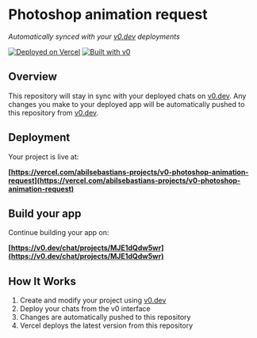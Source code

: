 # Photoshop animation request

*Automatically synced with your [v0.dev](https://v0.dev) deployments*

[![Deployed on Vercel](https://img.shields.io/badge/Deployed%20on-Vercel-black?style=for-the-badge&logo=vercel)](https://vercel.com/abilsebastians-projects/v0-photoshop-animation-request)
[![Built with v0](https://img.shields.io/badge/Built%20with-v0.dev-black?style=for-the-badge)](https://v0.dev/chat/projects/MJE1dQdw5wr)

## Overview

This repository will stay in sync with your deployed chats on [v0.dev](https://v0.dev).
Any changes you make to your deployed app will be automatically pushed to this repository from [v0.dev](https://v0.dev).

## Deployment

Your project is live at:

**[https://vercel.com/abilsebastians-projects/v0-photoshop-animation-request](https://vercel.com/abilsebastians-projects/v0-photoshop-animation-request)**

## Build your app

Continue building your app on:

**[https://v0.dev/chat/projects/MJE1dQdw5wr](https://v0.dev/chat/projects/MJE1dQdw5wr)**

## How It Works

1. Create and modify your project using [v0.dev](https://v0.dev)
2. Deploy your chats from the v0 interface
3. Changes are automatically pushed to this repository
4. Vercel deploys the latest version from this repository
